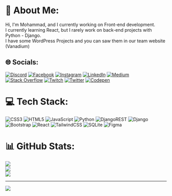 <!---
mohammadkiaei/mohammadkiaei is a ✨ special ✨ repository because its `README.md` (this file) appears on your GitHub profile.
You can click the Preview link to take a look at your changes.
--->

# 💫 About Me:
Hi, I'm Mohammad, and I currently working on Front-end development.<br>I currently learning React, but I rarely work on back-end projects with Python - Django.<br>I have some WordPress Projects and you can saw them in our team website (Vanadium)


## 🌐 Socials:
[![Discord](https://img.shields.io/badge/Discord-%237289DA.svg?logo=discord&logoColor=white)](https://discord.gg/MohammadKiaei#0338) [![Facebook](https://img.shields.io/badge/Facebook-%231877F2.svg?logo=Facebook&logoColor=white)](https://facebook.com/seyedmohammadmahdi.kiaei) [![Instagram](https://img.shields.io/badge/Instagram-%23E4405F.svg?logo=Instagram&logoColor=white)](https://instagram.com/mohammad.kiaei02) [![LinkedIn](https://img.shields.io/badge/LinkedIn-%230077B5.svg?logo=linkedin&logoColor=white)](https://linkedin.com/in/seyedmohammadmahdikiaei) [![Medium](https://img.shields.io/badge/Medium-12100E?logo=medium&logoColor=white)](https://medium.com/@mohammadkiaei) [![Stack Overflow](https://img.shields.io/badge/-Stackoverflow-FE7A16?logo=stack-overflow&logoColor=white)](https://stackoverflow.com/users/15045340) [![Twitch](https://img.shields.io/badge/Twitch-%239146FF.svg?logo=Twitch&logoColor=white)](https://twitch.tv/mkia02) [![Twitter](https://img.shields.io/badge/Twitter-%231DA1F2.svg?logo=Twitter&logoColor=white)](https://twitter.com/KiaeiMohammad) [![Codepen](https://img.shields.io/badge/Codepen-000000?style=for-the-badge&logo=codepen&logoColor=white)](https://codepen.io/mihammadkiaei) 

# 💻 Tech Stack:
![CSS3](https://img.shields.io/badge/css3-%231572B6.svg?style=flat&logo=css3&logoColor=white) ![HTML5](https://img.shields.io/badge/html5-%23E34F26.svg?style=flat&logo=html5&logoColor=white) ![JavaScript](https://img.shields.io/badge/javascript-%23323330.svg?style=flat&logo=javascript&logoColor=%23F7DF1E) ![Python](https://img.shields.io/badge/python-3670A0?style=flat&logo=python&logoColor=ffdd54) ![DjangoREST](https://img.shields.io/badge/DJANGO-REST-ff1709?style=flat&logo=django&logoColor=white&color=ff1709&labelColor=gray) ![Django](https://img.shields.io/badge/django-%23092E20.svg?style=flat&logo=django&logoColor=white) ![Bootstrap](https://img.shields.io/badge/bootstrap-%23563D7C.svg?style=flat&logo=bootstrap&logoColor=white) ![React](https://img.shields.io/badge/react-%2320232a.svg?style=flat&logo=react&logoColor=%2361DAFB) ![TailwindCSS](https://img.shields.io/badge/tailwindcss-%2338B2AC.svg?style=flat&logo=tailwind-css&logoColor=white) ![SQLite](https://img.shields.io/badge/sqlite-%2307405e.svg?style=flat&logo=sqlite&logoColor=white) 	![Figma](https://img.shields.io/badge/figma-%23F24E1E.svg?style=flat&logo=figma&logoColor=white)
# 📊 GitHub Stats:
![](https://github-readme-stats.vercel.app/api?username=mohammadkiaei&theme=dark&hide_border=false&include_all_commits=true&count_private=false)<br/>
![](https://github-readme-streak-stats.herokuapp.com/?user=mohammadkiaei&theme=dark&hide_border=false)<br/>
![](https://github-readme-stats.vercel.app/api/top-langs/?username=mohammadkiaei&theme=dark&hide_border=false&include_all_commits=true&count_private=false&layout=compact)

---
[![](https://visitcount.itsvg.in/api?id=mohammadkiaei&icon=0&color=0)](https://visitcount.itsvg.in)

<!-- Proudly created with GPRM ( https://gprm.itsvg.in ) -->
